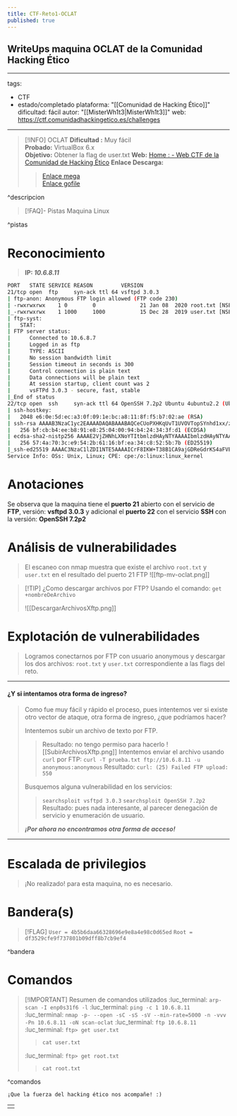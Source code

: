 ```yaml
---
title: CTF-Reto1-OCLAT
published: true
---
```


## WriteUps maquina OCLAT de la Comunidad Hacking Ético

---
tags:
  - CTF
  - estado/completado
plataforma: "[[Comunidad de Hacking Ético]]"
dificultad: fácil
autor: "[[MisterWh1t3|MisterWh1t3]]"
web: https://ctf.comunidadhackingetico.es/challenges

---
> [!INFO] OCLAT
>  **Dificultad :** Muy fácil  
> **Probado:** VirtualBox 6.x  
> **Objetivo:** Obtener la flag de user.txt 
> **Web:** [Home : - Web CTF de la Comunidad de Hacking Ético](https://ctf.comunidadhackingetico.es/) 
> **Enlace Descarga:**  
>> [Enlace mega](https://mega.nz/#!TfxTkaBB!GLXUr8rG3qcLVS2ap4sMyjkUGODB9NCISy5xyvpjuc0)  
>> [Enlace gofile](https://gofile.io/d/jdJINx)
>
^descripcion

> [!FAQ]- Pistas
> Maquina Linux
> 
^pistas

# Reconocimiento

> **IP: _10.6.8.11_**
```bash 
PORT   STATE SERVICE REASON         VERSION
21/tcp open  ftp     syn-ack ttl 64 vsftpd 3.0.3
| ftp-anon: Anonymous FTP login allowed (FTP code 230)
| -rwxrwxrwx    1 0        0              21 Jan 08  2020 root.txt [NSE: writeable]
|_-rwxrwxrwx    1 1000     1000           15 Dec 28  2019 user.txt [NSE: writeable]
| ftp-syst: 
|   STAT: 
| FTP server status:
|      Connected to 10.6.8.7
|      Logged in as ftp
|      TYPE: ASCII
|      No session bandwidth limit
|      Session timeout in seconds is 300
|      Control connection is plain text
|      Data connections will be plain text
|      At session startup, client count was 2
|      vsFTPd 3.0.3 - secure, fast, stable
|_End of status
22/tcp open  ssh     syn-ack ttl 64 OpenSSH 7.2p2 Ubuntu 4ubuntu2.2 (Ubuntu Linux; protocol 2.0)
| ssh-hostkey: 
|   2048 e6:0e:5d:ec:a3:0f:09:1e:bc:a8:11:8f:f5:b7:02:ae (RSA)
| ssh-rsa AAAAB3NzaC1yc2EAAAADAQABAAABAQCeCUoPXHKqUvT1UVOVTopSYnhd1xx/zu9Q65yJUTKLUA4dEEidu5Dzi8ax1CX71p232Zi1J/YUPXVGHZz4xoBVAAK0UqBgAcO2jsCOuP1hctQ+Uzk/+H6Vl5bMbCf8nb0MuGJP19U6w8hN8Yt2T/rx2Y289JortIOat1649W3SUYTyZ4dhLKc/mEk2CaqSfEp/iE6YWoOpSDmP+agsPTNloiX8KT2I4EMSs0yKTX1Rttr3gC6H1E1TySYNKXEu6RVQTstdbh64t1K/cpdD0mUVGgBKCQSmd0+bSs6iIIt9qlKA67AgOlgsaRjo5rGI7HE2+vYcc+Oe6xH/jIj7kCTl
|   256 bf:cb:b4:ee:b8:91:e8:25:04:00:94:b4:24:34:3f:d1 (ECDSA)
| ecdsa-sha2-nistp256 AAAAE2VjZHNhLXNoYTItbmlzdHAyNTYAAAAIbmlzdHAyNTYAAABBBCNnxo0RmsOMfLdsDf2B1+lfudqmQSnXOyhEBaPQx8jZ2zOsoXZDZmA4GypK9GSfJxMY+1kgQr6Q1pgJn82GL6Y=
|   256 57:4a:70:3c:e9:54:2b:61:16:bf:ea:34:c8:52:5b:7b (ED25519)
|_ssh-ed25519 AAAAC3NzaC1lZDI1NTE5AAAAICrF8IKW+T38B1CA9ajGDReGdrKS4aFVEJ1aV3KBOHWT
Service Info: OSs: Unix, Linux; CPE: cpe:/o:linux:linux_kernel
```

# Anotaciones

Se observa que la maquina tiene el **puerto 21** abierto con el servicio de **FTP**, versión: **vsftpd 3.0.3** y adicional el **puerto 22** con el servicio **SSH** con la versión: **OpenSSH 7.2p2**
# Análisis de vulnerabilidades

> El escaneo con nmap muestra que existe el archivo `root.txt` y `user.txt` en el resultado del puerto 21 FTP
> ![[ftp-mv-oclat.png]]

> [!TIP] ¿Como descargar archivos por FTP?
> Usando el comando: `get +nombreDeArchivo`
> 
> ![[DescargarArchivosXftp.png]]

# Explotación de vulnerabilidades

> Logramos conectarnos por FTP con usuario anonymous y descargar los dos archivos: `root.txt` y `user.txt` correspondiente a las flags del reto. 

---
#### ¿Y si intentamos otra forma de ingreso?

> Como fue muy fácil y rápido el proceso, pues intentemos ver si existe otro vector de ataque, otra forma de ingreso, ¿que podríamos hacer?
> 
> Intentemos subir un archivo de texto por FTP.
>> Resultado: no tengo permiso para hacerlo
> ![[SubirArchivosXftp.png]]
> Intentemos enviar el archivo usando `curl` por FTP:
> > `curl -T prueba.txt ftp://10.6.8.11 -u anonymous:anonymous` 
> > Resultado: `curl: (25) Failed FTP upload: 550`
> 
> Busquemos alguna vulnerabilidad en los servicios:
>> `searchsploit vsftpd 3.0.3`
>> `searchsploit OpenSSH 7.2p2`
>> Resultado: pues nada interesante, al parecer denegación de servicio y enumeración de usuario.
>
> **_¡Por ahora no encontramos otra forma de acceso!_**

---
# Escalada de privilegios

> ¡No realizado! para esta maquina, no es necesario.

# Bandera(s)

> [!FLAG] 
> `User = 4b5b6daa66328696e9e8a4e98c0d65ed`
> `Root = df3529cfe9f737801b09dff8b7cb9ef4`
>
^bandera

# Comandos

> [!IMPORTANT] Resumen de comandos utilizados
> :luc_terminal: `arp-scan -I enp0s31f6 -l`
> :luc_terminal: `ping -c 1 10.6.8.11`
> :luc_terminal: `nmap -p- --open -sC -sS -sV --min-rate=5000 -n -vvv -Pn 10.6.8.11 -oN scan-oclat`
> :luc_terminal: `ftp 10.6.8.11`
> :luc_terminal: `ftp> get user.txt`
> > `cat user.txt`
> 
> :luc_terminal: `ftp> get root.txt`
> > `cat root.txt`
> 
^comandos

```
¡Que la fuerza del hacking ético nos acompañe! :)
```

|   |
|:--|
|   |
